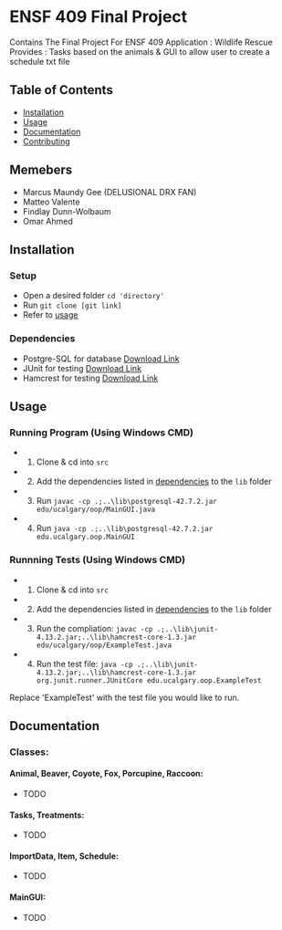 # ENSF 409 Final Project

Contains The Final Project For ENSF 409
Application : Wildlife Rescue
Provides : Tasks based on the animals & GUI to allow user to create a schedule txt file

## Table of Contents

- [Installation](#installation)
- [Usage](#Usage)
- [Documentation](#Documentation)
- [Contributing](#Contributing)

## Memebers

* Marcus Maundy Gee (DELUSIONAL DRX FAN)
* Matteo Valente
* Findlay Dunn-Wolbaum
* Omar Ahmed

## Installation

### Setup
- Open a desired folder ```cd 'directory'```
- Run ```git clone [git link]```
- Refer to [usage](#usage)

### Dependencies

- Postgre-SQL for database [Download Link](https://www.postgresql.org/download/)
- JUnit for testing [Download Link](https://repo1.maven.org/maven2/junit/junit/4.13.2/)
- Hamcrest for testing [Download Link](https://repo1.maven.org/maven2/org/hamcrest/hamcrest-core/1.3/)

## Usage

### Running Program (Using Windows CMD)

- 1. Clone & cd into `src`
- 2. Add the dependencies listed in [dependencies](#Dependencies) to the `lib` folder
- 3. Run ```javac -cp .;..\lib\postgresql-42.7.2.jar edu/ucalgary/oop/MainGUI.java```
- 4. Run ```java -cp .;..\lib\postgresql-42.7.2.jar edu.ucalgary.oop.MainGUI```

### Runnning Tests (Using Windows CMD)

- 1. Clone & cd into `src`
- 2. Add the dependencies listed in [dependencies](#Dependencies) to the `lib` folder
- 3. Run the compliation: ```javac -cp .;..\lib\junit-4.13.2.jar;..\lib\hamcrest-core-1.3.jar edu/ucalgary/oop/ExampleTest.java```
- 4. Run the test file: ```java -cp .;..\lib\junit-4.13.2.jar;..\lib\hamcrest-core-1.3.jar org.junit.runner.JUnitCore edu.ucalgary.oop.ExampleTest```

Replace 'ExampleTest' with the test file you would like to run.

## Documentation

### Classes:

#### Animal, Beaver, Coyote, Fox, Porcupine, Raccoon:
   - TODO

#### Tasks, Treatments:
   - TODO   

#### ImportData, Item, Schedule:
   - TODO
   
#### MainGUI:
   - TODO
